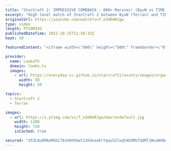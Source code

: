 ```yaml
---
title: "StarCraft 2: IMPRESSIVE COMEBACK - 800+ Marines! (ByuN vs TIME)"
excerpt: "High level match of StarCraft 2 between ByuN (Terran) and TIME (Terran). This game starts off passively, but turns into an absolute disaster for both players very quickly.  Epic Zerg vs Zerg - Dark vs Solar: https://youtu.be/_Q-6UB0k3bc   Support my work on Patreon: https://www.patreon.com/lowkotv Become"
originalUrl: https://youtube.com/watch?v=f_e3d6mRJgw
type: video
length: PT29M34S
publishedDateTime: 2022-10-15T11:50:33Z
heat: 50

featuredContent: "<iframe width=\"800\" height=\"500\" frameborder=\"0\" src=\"https://www.youtube.com/embed/f_e3d6mRJgw\" allow=\"accelerometer; autoplay; encrypted-media; gyroscope; picture-in-picture\" allowfullscreen></iframe>"

provider:
  name: LowkoTV
  domain: lowko.tv
  images:
    - url: https://everyday-cc.github.io/starcraft2/assets/images/organizations/lowko.tv-50x50.jpg
      width: 50
      height: 50

topics:
  - StarCraft 2
  - Terran

images:
  - url: https://i.ytimg.com/vi/f_e3d6mRJgw/maxresdefault.jpg
    width: 1280
    height: 720
    isCached: true

secured: "3S3LQubMAnMXGC78zkNtKUwl1JKduxeErYqauS2lwq54OdMSfUQMlIWsaHXQeSbSBc8GX5NXwp2McvUW2rnfe681IIX6C6IdXG2tpn0rprqibXJfpgbXaCTL6NuAIf6HjrFckQ+OBZnC9D68paaXmuz6vSuRf7KZAetu/UzB4oN+lBqSUodTE1d2DAfAkRu/ISUiyJWvn7PIBY4hjIohL4hxDPEQH+yZIXz70VsbrLDx30Uh7Q1v7pM30ggC25w+BRWmM87R3GOFS4wHO5RfXq+FcGEW+3jhSbb/rs3kpasRUv6Fsh1Y0lK7OQurjG0LfqXqAAydQzecsRsi1chlCU4J+oYRhXixSLUWwmNwJp14rQlajf7gj00Fc/O3AiLZz/SYDnSI7+NhTghfruxePP6l4mfnG2OWATxWHD6tf0A=;Gcqts5GtbtqOxyVJkEFj4w=="
---
```


